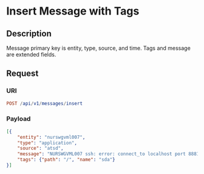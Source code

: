 # Insert Message with Tags

## Description

Message primary key is entity, type, source, and time. Tags and message are extended fields.

## Request

### URI

```elm
POST /api/v1/messages/insert
```

### Payload

```json
[{
    "entity": "nurswgvml007",
    "type": "application",
    "source": "atsd",
    "message": "NURSWGVML007 ssh: error: connect_to localhost port 8881: failed.",
    "tags": {"path": "/", "name": "sda"}
}]
```
